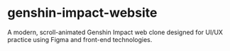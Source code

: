 # genshin-impact-website
A modern, scroll-animated Genshin Impact web clone designed for UI/UX practice using Figma and front-end technologies.
